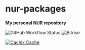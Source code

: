 # nur-packages

**My personal [NUR](https://github.com/nix-community/NUR) repository**

![GitHub Workflow Status](https://img.shields.io/github/workflow/status/PhotonQuantum/nur-packages/Build%20and%20populate%20cache?label=linux%20%26%20darwin&style=for-the-badge)
![Bitrise](https://img.shields.io/bitrise/77fcad6d59b06c3a?label=apple%20m1&style=for-the-badge&token=ndHMU266N1tf2PkdnIOWKA)

[![Cachix Cache](https://img.shields.io/badge/cachix-lightquantum-blue.svg?style=for-the-badge)](https://lightquantum.cachix.org)

